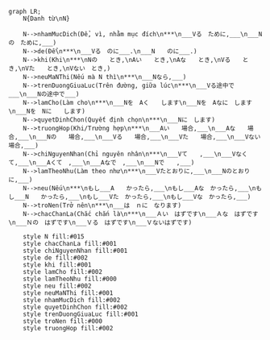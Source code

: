 ﻿```mermaid
graph LR;
    N{Danh từ\nN}

    N-->nhamMucDich(Để, vì, nhằm mục đích\n***\n___Vる　ために,___\n___Nの　ために,___)
    N-->de(Để\n***\n___Vる　のに___.\n___N　　のに___.)
    N-->khi(Khi\n***\nNの　　とき,\nAい　　とき,\nAな　　とき,\nVる　　とき,\nVた　　とき,\nVない　とき,)
    N-->neuMaNThi(Nếu mà N thì\n***\n___Nなら,___)
    N-->trenDuongGiuaLuc(Trên đường, giữa lúc\n***\n___Vる途中で___\n___Nの途中で___)
    N-->lamCho(Làm cho\n***\n___Nを　Aく　　します\n___Nを　Aなに　します\n___Nを　Nに　　します)
    N-->quyetDinhChon(Quyết định chọn\n***\n___Nに　します)
    N-->truongHop(Khi/Trường hợp\n***\n___Aい　　場合,___\n___Aな　　場合,___\n___Nの　　場合,___\n___Vる　　場合,___\n___Vた　　場合,___\n___Vない　場合,___)
    N-->chiNguyenNhan(Chỉ nguyên nhân\n***\n___Vて　　,___\n___Vなくて,___\n___Aくて　,___\n___Aなで　,___\n___Nで　　,___)
    N-->lamTheoNhu(Làm theo như\n***\n___Vたとおりに,___\n___Nのとおりに,___)
    N-->neu(Nếu\n***\nもし___A　　かったら,___\nもし___Aな　かったら,___\nもし___N　　かったら,___\nもし___Vた　かったら,___\nもし___Vな　かったら,___)
    N-->troNen(Trở nên\n***\n___は　ｎに　なります)
    N-->chacChanLa(Chắc chắn là\n***\n___Ａい　はずです\n___Ａな　はずです\n___Ｎの　はずです\n___Ｖる　はずです\n___Ｖないはずです)

    style N fill:#015
    style chacChanLa fill:#001
    style chiNguyenNhan fill:#001
    style de fill:#002
    style khi fill:#001
    style lamCho fill:#002
    style lamTheoNhu fill:#000
    style neu fill:#002
    style neuMaNThi fill:#001
    style nhamMucDich fill:#002
    style quyetDinhChon fill:#002
    style trenDuongGiuaLuc fill:#001
    style troNen fill:#000
    style truongHop fill:#002
```